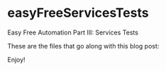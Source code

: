 # easyFreeServicesTests
Easy Free Automation Part III: Services Tests

These are the files that go along with this blog post: 

Enjoy!
